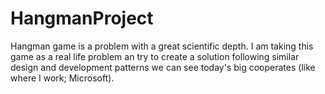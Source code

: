 # HangmanProject
Hangman game is a problem with a great scientific depth. I am taking this game as a real life problem an try to create a solution following similar design and development patterns we can see today's big cooperates (like where I work; Microsoft).
